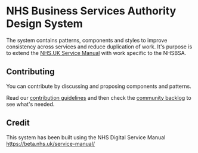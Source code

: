 # NHS Business Services Authority Design System

The system contains patterns, components and styles to improve consistency across services and reduce duplication of work.
It's purpose is to extend the [NHS.UK Service Manual](https://beta.nhs.uk/service-manual/) with work specific to the NHSBSA. 

## Contributing

You can contribute by discussing and proposing components and patterns.

Read our [contribution guidelines](https://github.com/nhsbsa/design-system/blob/master/CONTRIBUTING.md) and then check the [community backlog](https://github.com/nhsbsa/design-system/projects/1) to see what's needed.

## Credit
This system has been built using the NHS Digital Service Manual https://beta.nhs.uk/service-manual/
